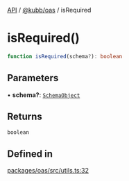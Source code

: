 [API](../../../packages.md) / [@kubb/oas](../index.md) / isRequired

# isRequired()

```ts
function isRequired(schema?): boolean
```

## Parameters

• **schema?**: [`SchemaObject`](../namespaces/OasTypes/type-aliases/SchemaObject.md)

## Returns

`boolean`

## Defined in

[packages/oas/src/utils.ts:32](https://github.com/kubb-project/kubb/blob/dcebbafbee668a7722775212bce85eec29e39573/packages/oas/src/utils.ts#L32)
